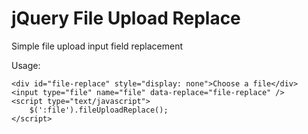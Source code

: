 jQuery File Upload Replace
==========================

Simple file upload input field replacement

Usage:

```
<div id="file-replace" style="display: none">Choose a file</div>
<input type="file" name="file" data-replace="file-replace" />
<script type="text/javascript">
    $(':file').fileUploadReplace();
</script>
```
